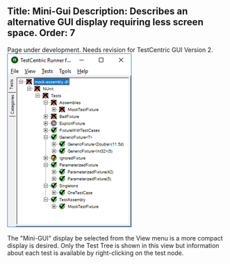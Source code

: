 Title: Mini-Gui
Description: Describes an alternative GUI display requiring less screen space.
Order: 7
---

<div class="notice">
    Page under development. Needs revision for TestCentric GUI Version 2.
</div>

<img class="float-right" src="../img/minigui.png" alt="Mini GUI" />

The "Mini-GUI" display be selected from the View menu is a more compact display is desired. Only the Test Tree is shown in this view but information about each test is available by right-clicking on the test node.
